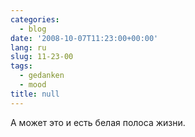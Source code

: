 ```yaml
---
categories:
  - blog
date: '2008-10-07T11:23:00+00:00'
lang: ru
slug: 11-23-00
tags:
  - gedanken
  - mood
title: null
---
```




А может это и есть белая полоса жизни.